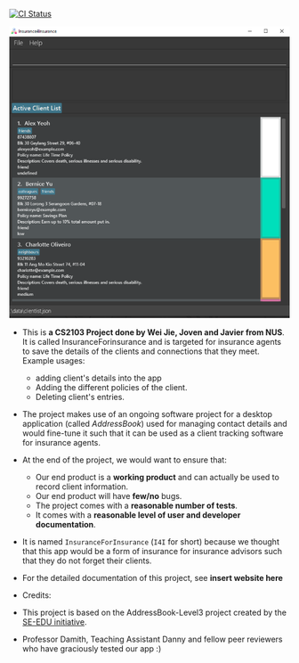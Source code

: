 [![CI Status](https://github.com/se-edu/addressbook-level3/workflows/Java%20CI/badge.svg)](https://github.com/se-edu/addressbook-level3/actions)

![Ui](docs/images/Ui.png)

* This is **a CS2103 Project done by Wei Jie, Joven and Javier from NUS**. It is called InsuranceForinsurance and is targeted for insurance agents
 to save the details of the clients and connections that they meet.<br>
  Example usages:
  * adding client's details into the app
  * Adding the different policies of the client.
  * Deleting client's entries. 
* The project makes use of an ongoing software project for a desktop application (called _AddressBook_) used for managing contact details and would fine-tune it
such that it can be used as a client tracking software for insurance agents.
* At the end of the project, we would want to ensure that: 
  * Our end product is a **working product** and can actually be used to record client information. 
  * Our end product will have **few/no** bugs. 
  * The project comes with a **reasonable number of tests**.
  * It comes with a **reasonable level of user and developer documentation**.
* It is named `InsuranceForInsurance` (`I4I` for short) because we thought that this app would be a form of insurance for insurance advisors such that they do not forget their clients.
* For the detailed documentation of this project, see **insert website here**

* Credits:
* This project is based on the AddressBook-Level3 project created by the [SE-EDU initiative](https://se-education.org).
* Professor Damith, Teaching Assistant Danny and fellow peer reviewers who have graciously tested our app :)
